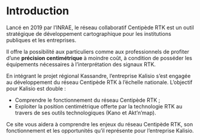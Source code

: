 # Introduction
Lancé en 2019 par l’INRAE, le réseau collaboratif Centipède RTK est un outil stratégique de développement cartographique pour les institutions publiques et les entreprises. 

Il offre la possibilité aux particuliers comme aux professionnels de profiter d’une **précision centimétrique** à moindre coût, à condition de posséder les équipements nécessaires à l’interprétation des signaux RTK.

En intégrant le projet régional Kassandre, l’entreprise Kalisio s’est engagée au  développement du réseau Centipède RTK à l’échelle nationale. L’objectif pour Kalisio est double :
- Comprendre le fonctionnement du réseau Centipède RTK ;
- Exploiter la position centimétrique offerte par la technologie RTK au travers de ses outils technologiques (Kano et Akt’n’map).

Ce site vous aidera à comprendre les enjeux du réseau Centipède RTK, son fonctionnement et les opportunités qu’il représente pour l’entreprise Kalisio.

<kano token="eyJhbGciOiJIUzI1NiIsInR5cCI6IkpXVCJ9.eyJhdWQiOiJkZXYua2FsaXNpby54eXoiLCJpc3MiOiJrYWxpc2lvIn0.2oFJhEv306tbkZfzM1tTfFPFjjs5nVu3DWjo5OvGrFc" />